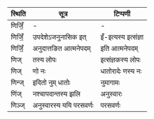 | स्थिति | सूत्र | टिप्पणी |
| ----- | ------- | ------ |
| णिजिँ॒ | - | - |
| णिजिँ॒ | उपदेशेऽजनुनासिक इत् | इँ-इत्यस्य इत्संज्ञा |
| णिजिँ॒ | अनुदात्तङित आत्मनेपदम् | इति आत्मनेपदम् |
| णिज् | तस्य लोपः | इत्संज्ञकस्य लोपः |
| णिज् | णो नः | धातोरादेः णस्य नः |
| णिन्ज् | इदितो नुम् धातोः | नुमागामः |
| णिंज् | नश्चापदान्तस्य झलि | अनुस्वारः |
| णिञ्ज् | अनुस्वारस्य ययि परसवर्णः | परसवर्णः |
